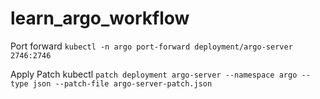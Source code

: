# learn_argo_workflow

Port forward `kubectl -n argo port-forward deployment/argo-server 2746:2746`


Apply Patch kubectl `patch deployment argo-server --namespace argo --type json --patch-file argo-server-patch.json`